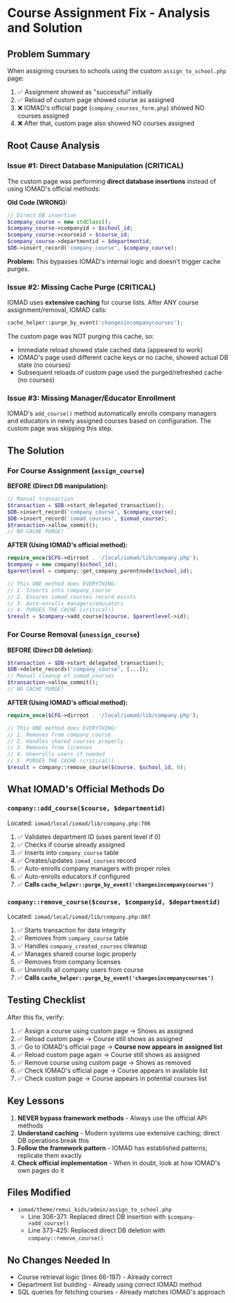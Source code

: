 # Course Assignment Fix - Analysis and Solution

## Problem Summary

When assigning courses to schools using the custom `assign_to_school.php` page:
1. ✅ Assignment showed as "successful" initially
2. ✅ Reload of custom page showed course as assigned
3. ❌ IOMAD's official page (`company_courses_form.php`) showed NO courses assigned
4. ❌ After that, custom page also showed NO courses assigned

## Root Cause Analysis

### Issue #1: Direct Database Manipulation (CRITICAL)
The custom page was performing **direct database insertions** instead of using IOMAD's official methods:

**Old Code (WRONG):**
```php
// Direct DB insertion
$company_course = new stdClass();
$company_course->companyid = $school_id;
$company_course->courseid = $course_id;
$company_course->departmentid = $departmentid;
$DB->insert_record('company_course', $company_course);
```

**Problem:** This bypasses IOMAD's internal logic and doesn't trigger cache purges.

### Issue #2: Missing Cache Purge (CRITICAL)
IOMAD uses **extensive caching** for course lists. After ANY course assignment/removal, IOMAD calls:
```php
cache_helper::purge_by_event('changesincompanycourses');
```

The custom page was NOT purging this cache, so:
- Immediate reload showed stale cached data (appeared to work)
- IOMAD's page used different cache keys or no cache, showed actual DB state (no courses)
- Subsequent reloads of custom page used the purged/refreshed cache (no courses)

### Issue #3: Missing Manager/Educator Enrollment
IOMAD's `add_course()` method automatically enrolls company managers and educators in newly assigned courses based on configuration. The custom page was skipping this step.

## The Solution

### For Course Assignment (`assign_course`)

**BEFORE (Direct DB manipulation):**
```php
// Manual transaction
$transaction = $DB->start_delegated_transaction();
$DB->insert_record('company_course', $company_course);
$DB->insert_record('iomad_courses', $iomad_course);
$transaction->allow_commit();
// NO CACHE PURGE!
```

**AFTER (Using IOMAD's official method):**
```php
require_once($CFG->dirroot . '/local/iomad/lib/company.php');
$company = new company($school_id);
$parentlevel = company::get_company_parentnode($school_id);

// This ONE method does EVERYTHING:
// 1. Inserts into company_course
// 2. Ensures iomad_courses record exists
// 3. Auto-enrolls managers/educators
// 4. PURGES THE CACHE (critical!)
$result = $company->add_course($course, $parentlevel->id);
```

### For Course Removal (`unassign_course`)

**BEFORE (Direct DB deletion):**
```php
$transaction = $DB->start_delegated_transaction();
$DB->delete_records('company_course', [...]);
// Manual cleanup of iomad_courses
$transaction->allow_commit();
// NO CACHE PURGE!
```

**AFTER (Using IOMAD's official method):**
```php
require_once($CFG->dirroot . '/local/iomad/lib/company.php');

// This ONE method does EVERYTHING:
// 1. Removes from company_course
// 2. Handles shared courses properly
// 3. Removes from licenses
// 4. Unenrolls users if needed
// 5. PURGES THE CACHE (critical!)
$result = company::remove_course($course, $school_id, 0);
```

## What IOMAD's Official Methods Do

### `company::add_course($course, $departmentid)`
Located: `iomad/local/iomad/lib/company.php:706`

1. ✅ Validates department ID (uses parent level if 0)
2. ✅ Checks if course already assigned
3. ✅ Inserts into `company_course` table
4. ✅ Creates/updates `iomad_courses` record
5. ✅ Auto-enrolls company managers with proper roles
6. ✅ Auto-enrolls educators if configured
7. ✅ **Calls `cache_helper::purge_by_event('changesincompanycourses')`**

### `company::remove_course($course, $companyid, $departmentid)`
Located: `iomad/local/iomad/lib/company.php:887`

1. ✅ Starts transaction for data integrity
2. ✅ Removes from `company_course` table
3. ✅ Handles `company_created_courses` cleanup
4. ✅ Manages shared course logic properly
5. ✅ Removes from company licenses
6. ✅ Unenrolls all company users from course
7. ✅ **Calls `cache_helper::purge_by_event('changesincompanycourses')`**

## Testing Checklist

After this fix, verify:

1. ✅ Assign a course using custom page → Shows as assigned
2. ✅ Reload custom page → Course still shows as assigned
3. ✅ Go to IOMAD's official page → **Course now appears in assigned list**
4. ✅ Reload custom page again → Course still shows as assigned
5. ✅ Remove course using custom page → Shows as removed
6. ✅ Check IOMAD's official page → Course appears in available list
7. ✅ Check custom page → Course appears in potential courses list

## Key Lessons

1. **NEVER bypass framework methods** - Always use the official API methods
2. **Understand caching** - Modern systems use extensive caching; direct DB operations break this
3. **Follow the framework pattern** - IOMAD has established patterns; replicate them exactly
4. **Check official implementation** - When in doubt, look at how IOMAD's own pages do it

## Files Modified

- `iomad/theme/remui_kids/admin/assign_to_school.php`
  - Line 306-371: Replaced direct DB insertion with `$company->add_course()`
  - Line 373-425: Replaced direct DB deletion with `company::remove_course()`

## No Changes Needed In

- Course retrieval logic (lines 66-197) - Already correct
- Department list building - Already using correct IOMAD method
- SQL queries for fetching courses - Already matches IOMAD's approach

